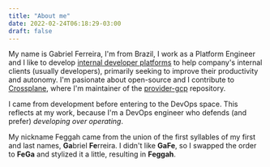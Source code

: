 ```yaml
---
title: "About me"
date: 2022-02-24T06:18:29-03:00
draft: false
---
```


My name is Gabriel Ferreira, I'm from Brazil, I work as a Platform Engineer and I like to develop [internal developer platforms](https://internaldeveloperplatform.org/) to help company's internal clients (usually developers), primarily seeking to improve their productivity and autonomy. I'm pasionate about open-source and I contribute to [Crossplane](https://crossplane.io/), where I'm maintainer of the [provider-gcp](https://github.com/crossplane-contrib/provider-gcp) repository.

I came from development before entering to the DevOps space. This reflects at my work, because I'm a DevOps engineer who defends (and prefer) *developing over operating*.

My nickname Feggah came from the union of the first syllables of my first and last names, **Ga**briel **Fe**rreira. I didn't like **GaFe**, so I swapped the order to **FeGa** and stylized it a little, resulting in **Feggah**.
